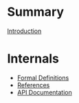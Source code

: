 # Summary

[Introduction](./introduction.md)

# Internals

- [Formal Definitions](./formal-definitions.md)
- [References](./references.md)
- [API Documentation](./api/index.html)
